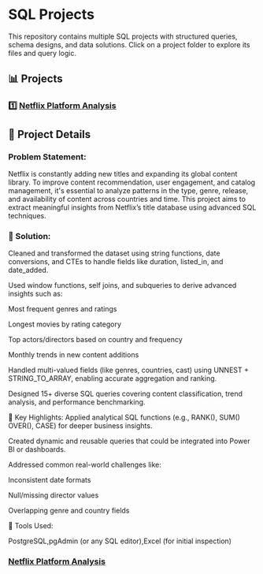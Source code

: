 # SQL Projects

This repository contains multiple SQL projects with structured queries, schema designs, and data solutions. Click on a project folder to explore its files and query logic.

## 📊 Projects
### 1️⃣ [Netflix Platform Analysis ](netflix_project/)

## 📌 Project Details
### Problem Statement:

Netflix is constantly adding new titles and expanding its global content library. To improve content recommendation, user engagement, and catalog management, it's essential to analyze patterns in the type, genre, release, and availability of content across countries and time. This project aims to extract meaningful insights from Netflix’s title database using advanced SQL techniques.

### 🔹 Solution:
Cleaned and transformed the dataset using string functions, date conversions, and CTEs to handle fields like duration, listed_in, and date_added.

Used window functions, self joins, and subqueries to derive advanced insights such as:

Most frequent genres and ratings

Longest movies by rating category

Top actors/directors based on country and frequency

Monthly trends in new content additions

Handled multi-valued fields (like genres, countries, cast) using UNNEST + STRING_TO_ARRAY, enabling accurate aggregation and ranking.

Designed 15+ diverse SQL queries covering content classification, trend analysis, and performance benchmarking.

🧠 Key Highlights:
Applied analytical SQL functions (e.g., RANK(), SUM() OVER(), CASE) for deeper business insights.

Created dynamic and reusable queries that could be integrated into Power BI or dashboards.

Addressed common real-world challenges like:

Inconsistent date formats

Null/missing director values

Overlapping genre and country fields

🧰 Tools Used:

PostgreSQL,pgAdmin (or any SQL editor),Excel (for initial inspection)

### [Netflix Platform Analysis ](netflix_project/)
